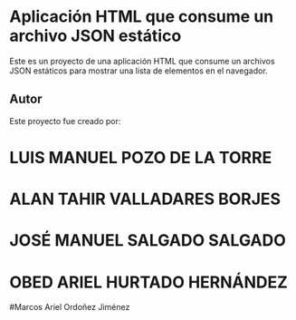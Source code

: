 # Aplicación HTML que consume un archivo JSON estático

Este es un proyecto de una aplicación HTML que consume un archivos JSON
estáticos para mostrar una lista de elementos en el navegador.

## Autor

Este proyecto fue creado por:
# LUIS MANUEL POZO DE LA TORRE
# ALAN TAHIR VALLADARES BORJES
# JOSÉ MANUEL SALGADO SALGADO
# OBED ARIEL HURTADO HERNÁNDEZ
#Marcos Ariel Ordoñez Jiménez 